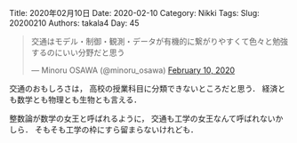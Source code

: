 ﻿Title: 2020年02月10日
Date: 2020-02-10
Category: Nikki
Tags: 
Slug: 20200210
Authors: takala4
Day: 45


<blockquote class="twitter-tweet"><p lang="ja" dir="ltr">交通はモデル・制御・観測・データが有機的に繋がりやすくて色々と勉強するのにいい分野だと思う</p>&mdash; Minoru OSAWA (@minoru_osawa) <a href="https://twitter.com/minoru_osawa/status/1226692455161942017?ref_src=twsrc%5Etfw">February 10, 2020</a></blockquote> <script async src="https://platform.twitter.com/widgets.js" charset="utf-8"></script>


交通のおもしろさは，
高校の授業科目に分類できないところだと思う．
経済とも数学とも物理とも生物とも言える．


整数論が数学の女王と呼ばれるように，
交通も工学の女王なんて呼ばれないかしら．
そもそも工学の枠にすら留まらないけれども．